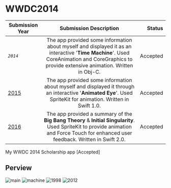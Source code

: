 # WWDC2014
| Submission Year |  Submission Description |Status | 
| ------------------ |:------------------:|------------------:|
|_`2014`_| The app provided some information about myself and displayed it as an interactive '**Time Machine**'. Used CoreAnimation and CoreGraphics to provide extensive animation. Written in Obj-C.|Accepted|
|[2015](https://github.com/AFathi/WWDC2015)| The app provided some information about myself and displayed it through an interactive '**Animated Eye**'. Used SpriteKit for animation. Written in Swift 1.0.|Accepted|
|[2016](https://github.com/AFathi/WWDC2016)| The app provided a summary of the **Big Bang Theory** & **Initial Singularity**. Used SpriteKit to provide animation and Force Touch for enhanced user feedback. Written in Swift 2.0.|Accepted|

My WWDC 2014 Scholarship app [Accepted]

## Perview
![main](http://ahmedbekhit.com/wwdc14/main.png)
![machine](http://ahmedbekhit.com/wwdc14/machine.png)
![1998](http://ahmedbekhit.com/wwdc14/birth.png)
![2012](http://ahmedbekhit.com/wwdc14/2012.png)

